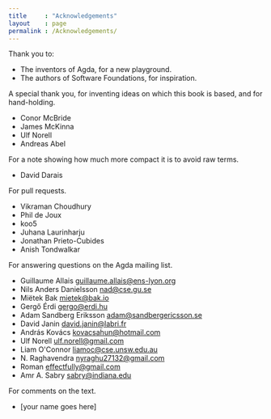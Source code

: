 ```yaml
---
title     : "Acknowledgements"
layout    : page
permalink : /Acknowledgements/
---
```


Thank you to:
* The inventors of Agda, for a new playground.
* The authors of Software Foundations, for inspiration.

A special thank you, for inventing ideas on which
this book is based, and for hand-holding.
* Conor McBride
* James McKinna
* Ulf Norell
* Andreas Abel

For a note showing how much more compact it is to avoid raw terms.
* David Darais

For pull requests.
* Vikraman Choudhury
* Phil de Joux
* koo5
* Juhana Laurinharju
* Jonathan Prieto-Cubides
* Anish Tondwalkar

For answering questions on the Agda mailing list.
* Guillaume Allais <guillaume.allais@ens-lyon.org>
* Nils Anders Danielsson <nad@cse.gu.se>
* Miëtek Bak <mietek@bak.io>
* Gergő Érdi <gergo@erdi.hu>
* Adam Sandberg Eriksson <adam@sandbergericsson.se>
* David Janin <david.janin@labri.fr>
* András Kovács <kovacsahun@hotmail.com>
* Ulf Norell <ulf.norell@gmail.com>
* Liam O'Connor <liamoc@cse.unsw.edu.au>
* N. Raghavendra <nyraghu27132@gmail.com>
* Roman <effectfully@gmail.com>
* Amr A. Sabry <sabry@indiana.edu>

For comments on the text.
* [your name goes here]
